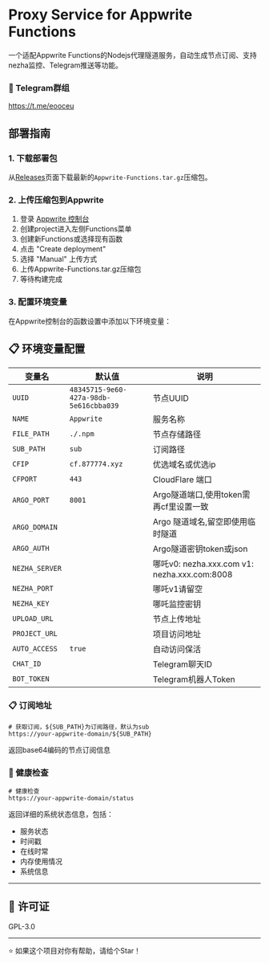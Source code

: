 # Proxy Service for Appwrite Functions

一个适配Appwrite Functions的Nodejs代理隧道服务，自动生成节点订阅、支持nezha监控、Telegram推送等功能。

### 📱 Telegram群组
  https://t.me/eooceu


## 部署指南

### 1. 下载部署包

从[Releases](../../releases)页面下载最新的`Appwrite-Functions.tar.gz`压缩包。

### 2. 上传压缩包到Appwrite

1. 登录 [Appwrite 控制台](https://cloud.appwrite.io)
2. 创建project进入左侧Functions菜单
3. 创建新Functions或选择现有函数
4. 点击 "Create deployment"
5. 选择 "Manual" 上传方式
6. 上传Appwrite-Functions.tar.gz压缩包
7. 等待构建完成

### 3. 配置环境变量

在Appwrite控制台的函数设置中添加以下环境变量：

## 📋 环境变量配置

| 变量名 | 默认值 | 说明 |
|--------|--------|------|
| `UUID` | `48345715-9e60-427a-98db-5e616cbba039` | 节点UUID |
| `NAME` | `Appwrite` | 服务名称 |
| `FILE_PATH` | `./.npm` | 节点存储路径 |
| `SUB_PATH` | `sub` | 订阅路径 |
| `CFIP` | `cf.877774.xyz` | 优选域名或优选ip |
| `CFPORT` | `443` | CloudFlare 端口 |
| `ARGO_PORT` | `8001` | Argo隧道端口,使用token需再cf里设置一致 |
| `ARGO_DOMAIN` |  | Argo 隧道域名,留空即使用临时隧道 |
| `ARGO_AUTH` |  | Argo隧道密钥token或json |
| `NEZHA_SERVER` |  | 哪吒v0: nezha.xxx.com  v1: nezha.xxx.com:8008|
| `NEZHA_PORT` |  | 哪吒v1请留空|
| `NEZHA_KEY` |  | 哪吒监控密钥 |
| `UPLOAD_URL` |  | 节点上传地址 |
| `PROJECT_URL` |  | 项目访问地址 |
| `AUTO_ACCESS` | `true` | 自动访问保活 |
| `CHAT_ID` |  | Telegram聊天ID |
| `BOT_TOKEN` |  | Telegram机器人Token |

### 📋 订阅地址
```
# 获取订阅，${SUB_PATH}为订阅路径，默认为sub
https://your-appwrite-domain/${SUB_PATH}
```
返回base64编码的节点订阅信息

### 💚 健康检查
```
# 健康检查
https://your-appwrite-domain/status
```
返回详细的系统状态信息，包括：
- 服务状态
- 时间戳
- 在线时常
- 内存使用情况
- 系统信息

---

## 📄 许可证

GPL-3.0

---


⭐ 如果这个项目对你有帮助，请给个Star！



